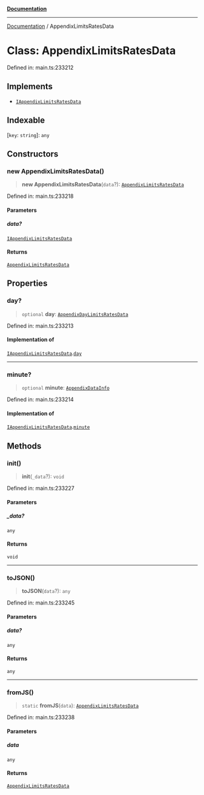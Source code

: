 [**Documentation**](../README.md)

***

[Documentation](../README.md) / AppendixLimitsRatesData

# Class: AppendixLimitsRatesData

Defined in: main.ts:233212

## Implements

- [`IAppendixLimitsRatesData`](../interfaces/IAppendixLimitsRatesData.md)

## Indexable

\[`key`: `string`\]: `any`

## Constructors

### new AppendixLimitsRatesData()

> **new AppendixLimitsRatesData**(`data`?): [`AppendixLimitsRatesData`](AppendixLimitsRatesData.md)

Defined in: main.ts:233218

#### Parameters

##### data?

[`IAppendixLimitsRatesData`](../interfaces/IAppendixLimitsRatesData.md)

#### Returns

[`AppendixLimitsRatesData`](AppendixLimitsRatesData.md)

## Properties

### day?

> `optional` **day**: [`AppendixDayLimitsRatesData`](AppendixDayLimitsRatesData.md)

Defined in: main.ts:233213

#### Implementation of

[`IAppendixLimitsRatesData`](../interfaces/IAppendixLimitsRatesData.md).[`day`](../interfaces/IAppendixLimitsRatesData.md#day)

***

### minute?

> `optional` **minute**: [`AppendixDataInfo`](AppendixDataInfo.md)

Defined in: main.ts:233214

#### Implementation of

[`IAppendixLimitsRatesData`](../interfaces/IAppendixLimitsRatesData.md).[`minute`](../interfaces/IAppendixLimitsRatesData.md#minute)

## Methods

### init()

> **init**(`_data`?): `void`

Defined in: main.ts:233227

#### Parameters

##### \_data?

`any`

#### Returns

`void`

***

### toJSON()

> **toJSON**(`data`?): `any`

Defined in: main.ts:233245

#### Parameters

##### data?

`any`

#### Returns

`any`

***

### fromJS()

> `static` **fromJS**(`data`): [`AppendixLimitsRatesData`](AppendixLimitsRatesData.md)

Defined in: main.ts:233238

#### Parameters

##### data

`any`

#### Returns

[`AppendixLimitsRatesData`](AppendixLimitsRatesData.md)
